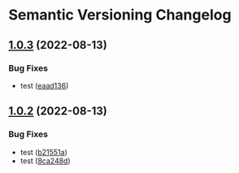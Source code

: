 # Semantic Versioning Changelog

## [1.0.3](https://github.com/Dudu876/java-multimodule-semantic-release/compare/core_1.0.2...core_1.0.3) (2022-08-13)


### Bug Fixes

* test ([eaad136](https://github.com/Dudu876/java-multimodule-semantic-release/commit/eaad1368f2bcabd7c60d04798b620efbf6de1931))

## [1.0.2](https://github.com/Dudu876/java-multimodule-semantic-release/compare/core_1.0.1...core_1.0.2) (2022-08-13)


### Bug Fixes

* test ([b21551a](https://github.com/Dudu876/java-multimodule-semantic-release/commit/b21551a9a626ecb35168576ea46dd9ecc469ea07))
* test ([8ca248d](https://github.com/Dudu876/java-multimodule-semantic-release/commit/8ca248d8cd4640cf53f49eedf24d191ac86674f5))
